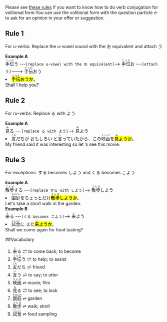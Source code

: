Please see [these rules](volitional_form.md) if you want to know how to do verb conjugation for volitional form.You can use the volitional form with the question particle `か` to ask for an opinion in your offer or suggestion.
## Rule 1 

For u-verbs: Replace the u-vowel sound with the お equivalent and attach う<div class="grid-container"><div class="grid-item">  </div><div class="grid-item">  </div></div><b>Example A</b><br><ruby>手伝<rp>（</rp><rt>てつだ</rt><rp>）</rp></ruby>う ---`[replace u-vowel with the お equivalent]`--> <ruby>手伝<rp>（</rp><rt>てつだ</rt><rp>）</rp></ruby>お ---`[attach う]`---> <ruby>手伝<rp>（</rp><rt>てつだ</rt><rp>）</rp></ruby>おう<div class="grid-container"><div class="grid-item"> <li> <mark class="light_green"><ruby>手伝<rp>（</rp><rt>てつだ</rt><rp>）</rp></ruby>おう</mark><mark class="light_pink">か</mark>。 </li> </div><div class="grid-item"> Shall I help you? </div></div>

## Rule 2 

For ru-verbs: Replace る with よう<div class="grid-container"><div class="grid-item">  </div><div class="grid-item">  </div></div><b>Example A</b><br><ruby>見<rp>（</rp><rt>み</rt><rp>）</rp></ruby>る ---`[replace る with よう]`--> <ruby>見<rp>（</rp><rt>み</rt><rp>）</rp></ruby>よう<div class="grid-container"><div class="grid-item"> <li> <ruby>友<rp>（</rp><rt>とも</rt><rp>）</rp></ruby>だちが おもしろい と<ruby>言<rp>（</rp><rt>い</rt><rp>）</rp></ruby>っていたから、この<ruby>映画<rp>（</rp><rt>えいが</rt><rp>）</rp></ruby>を<mark class="light_green"><ruby>見<rp>（</rp><rt>み</rt><rp>）</rp></ruby>よう</mark><mark class="light_pink">か</mark>。 </li> </div><div class="grid-item"> My friend said it was interesting so let ’s see this movie. </div></div>

## Rule 3 

For exceptions: する becomes しよう and くる becomes こよう<div class="grid-container"><div class="grid-item">  </div><div class="grid-item">  </div></div><b>Example A</b><br><ruby>散歩<rp>（</rp><rt>さんぽ</rt><rp>）</rp></ruby>する ---`[replace する with しよう]`--> <ruby>散歩<rp>（</rp><rt>さんぽ</rt><rp>）</rp></ruby>しよう<br><div class="grid-container"><div class="grid-item"> <li> <ruby>園<rp>（</rp><rt>その</rt><rp>）</rp></ruby><ruby>庭<rp>（</rp><rt>にわ</rt><rp>）</rp></ruby>をちょっとだけ<mark class="light_green"><ruby>散歩<rp>（</rp><rt>さんぽ</rt><rp>）</rp></ruby>しよう</mark><mark class="light_pink">か</mark>。 </li> </div><div class="grid-item"> Let's take a short walk in the garden. </div></div>
<b>Example B</b><br><ruby>来<rp>（</rp><rt>く</rt><rp>）</rp></ruby>る ---`[くる becomes こよう]`--> <ruby>来<rp>（</rp><rt>こ</rt><rp>）</rp></ruby>よう<div class="grid-container"><div class="grid-item"> <li> <ruby>試食<rp>（</rp><rt>ししょく</rt><rp>）</rp></ruby>に また<mark class="light_green"><ruby>来<rp>（</rp><rt>こ</rt><rp>）</rp></ruby>よう</mark><mark class="light_pink">か</mark>。 </li> </div><div class="grid-item"> Shall we come again for food tasting? </div></div>

##Vocabulary
<ol><li><ruby>来<rp>（</rp><rt>く</rt><rp>）</rp></ruby>る  ⇌  to come back; to become</li><li><ruby>手伝<rp>（</rp><rt>てつだ</rt><rp>）</rp></ruby>う  ⇌  to help; to assist</li><li><ruby>友<rp>（</rp><rt>とも</rt><rp>）</rp></ruby>だち  ⇌  friend</li><li><ruby>言<rp>（</rp><rt>い</rt><rp>）</rp></ruby>う  ⇌  to say; to utter</li><li><ruby>映画<rp>（</rp><rt>えいが</rt><rp>）</rp></ruby>  ⇌  movie; film</li><li><ruby>見<rp>（</rp><rt>み</rt><rp>）</rp></ruby>る  ⇌  to see; to look</li><li><ruby>園<rp>（</rp><rt>その</rt><rp>）</rp></ruby><ruby>庭<rp>（</rp><rt>にわ</rt><rp>）</rp></ruby>  ⇌  garden</li><li><ruby>散歩<rp>（</rp><rt>さんぽ</rt><rp>）</rp></ruby>  ⇌  walk; stroll</li><li><ruby>試食<rp>（</rp><rt>ししょく</rt><rp>）</rp></ruby>  ⇌  food sampling</li></ol>